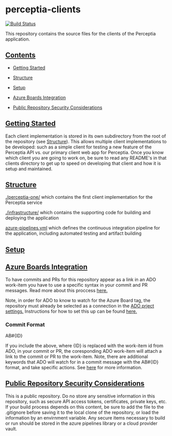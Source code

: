 # perceptia-clients

[![Build Status](https://dev.azure.com/uw-thalesians/Capstone%202019/_apis/build/status/uw-thalesians.perceptia-clients?branchName=master)](https://dev.azure.com/uw-thalesians/Capstone%202019/_build/latest?definitionId=2&branchName=master)

This repository contains the source files for the clients of the Perceptia application.

## [Contents](#contents)

* [Getting Started](#getting-started)

* [Structure](#structure)

* [Setup](#setup)

* [Azure Boards Integration](#azure-boards-integration)

* [Public Repository Security Considerations](#public-repository-security-considerations)

## [Getting Started](#getting-started)

Each client implementation is stored in its own subdirectory from the root of the repository (see [Structure](#structure)). This allows multiple client implementations to be developed: such as a simple client for testing a new feature of the Perceptia API vs. our primary client web app for Perceptia. Once you know which client you are going to work on, be sure to read any README's in that clients directory to get up to speed on developing that client and how it is setup and maintained.

## [Structure](#structure)

[./perceptia-one/](./perceptia-one/) which contains the first client implementation for the Perceptia service

[./infrastructure/](./infrastructure/) which contains the supporting code for building and deploying the application

[azure-pipelines.yml](azure-pipelines.yml) which defines the continuous integration pipeline for the application, including automated testing and artifact building

## [Setup](#setup)

## [Azure Boards Integration](#azure-boards-integration)

To have commits and PRs for this repository appear as a link in an ADO work-item you have to use a specific syntax in your commit and PR messages. Read more about this proccess [here.](https://docs.microsoft.com/en-us/azure/devops/boards/github/link-to-from-github?view=vsts)

Note, in order for ADO to know to watch for the Azure Board tag, the repository must already be selected as a connection in the [ADO prject settings.](https://dev.azure.com/uw-thalesians/Capstone%202019/_settings/boards-external-integration) Instructions for how to set this up can be found [here.](https://docs.microsoft.com/en-us/azure/devops/boards/github/index?view=vsts) 

### Commit Format

AB#{ID}

If you include the above, where {ID} is replaced with the work-item id from ADO, in your commit or PR, the coresponding ADO work-item will attach a link to the commit or PR to the work-item. Note, there are additional keywords that ADO will watch for in a commit message with the AB#{ID} format, and take specific actions. See [here](https://docs.microsoft.com/en-us/azure/devops/boards/github/link-to-from-github?view=vsts) for more information.  

## [Public Repository Security Considerations](#public-repository-security-considerations)

This is a public repository. Do no store any sensitive information in this repository, such as secure API access tokens, certificates, private keys, etc. If your build process depends on this content, be sure to add the file to the .gitignore before saving it to the local clone of the repository, or load the information by an envirnment variable. Any secure items necessary to build or run should be stored in the azure pipelines library or a cloud provider vault.
